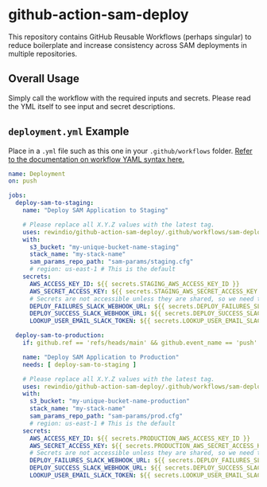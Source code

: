 # github-action-sam-deploy

This repository contains GitHub Reusable Workflows (perhaps singular) to reduce boilerplate and increase consistency across SAM deployments in multiple repositories.

## Overall Usage

Simply call the workflow with the required inputs and secrets.
Please read the YML itself to see input and secret descriptions.

## `deployment.yml` Example

Place in a `.yml` file such as this one in your `.github/workflows` folder. [Refer to the documentation on workflow YAML syntax here.](https://help.github.com/en/articles/workflow-syntax-for-github-actions)

```yaml
name: Deployment
on: push

jobs:
  deploy-sam-to-staging:
    name: "Deploy SAM Application to Staging"

    # Please replace all X.Y.Z values with the latest tag.
    uses: rewindio/github-action-sam-deploy/.github/workflows/sam-deploy.yml@vX.Y.Z
    with:
      s3_bucket: "my-unique-bucket-name-staging"
      stack_name: "my-stack-name"
      sam_params_repo_path: "sam-params/staging.cfg"
      # region: us-east-1 # This is the default
    secrets:
      AWS_ACCESS_KEY_ID: ${{ secrets.STAGING_AWS_ACCESS_KEY_ID }}
      AWS_SECRET_ACCESS_KEY: ${{ secrets.STAGING_AWS_SECRET_ACCESS_KEY }}
      # Secrets are not accessible unless they are shared, so we need these three even though they are redundant.
      DEPLOY_FAILURES_SLACK_WEBHOOK_URL: ${{ secrets.DEPLOY_FAILURES_SLACK_WEBHOOK_URL }}
      DEPLOY_SUCCESS_SLACK_WEBHOOK_URL: ${{ secrets.DEPLOY_SUCCESS_SLACK_WEBHOOK_URL }}
      LOOKUP_USER_EMAIL_SLACK_TOKEN: ${{ secrets.LOOKUP_USER_EMAIL_SLACK_TOKEN }}

  deploy-sam-to-production:
    if: github.ref == 'refs/heads/main' && github.event_name == 'push' # Only run on pushes to main

    name: "Deploy SAM Application to Production"
    needs: [ deploy-sam-to-staging ]

    # Please replace all X.Y.Z values with the latest tag.
    uses: rewindio/github-action-sam-deploy/.github/workflows/sam-deploy.yml@vX.Y.Z
    with:
      s3_bucket: "my-unique-bucket-name-production"
      stack_name: "my-stack-name"
      sam_params_repo_path: "sam-params/prod.cfg"
      # region: us-east-1 # This is the default
    secrets:
      AWS_ACCESS_KEY_ID: ${{ secrets.PRODUCTION_AWS_ACCESS_KEY_ID }}
      AWS_SECRET_ACCESS_KEY: ${{ secrets.PRODUCTION_AWS_SECRET_ACCESS_KEY }}
      # Secrets are not accessible unless they are shared, so we need these three even though they are redundant.
      DEPLOY_FAILURES_SLACK_WEBHOOK_URL: ${{ secrets.DEPLOY_FAILURES_SLACK_WEBHOOK_URL }}
      DEPLOY_SUCCESS_SLACK_WEBHOOK_URL: ${{ secrets.DEPLOY_SUCCESS_SLACK_WEBHOOK_URL }}
      LOOKUP_USER_EMAIL_SLACK_TOKEN: ${{ secrets.LOOKUP_USER_EMAIL_SLACK_TOKEN }}

